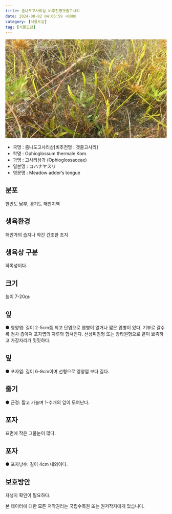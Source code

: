 ```yaml
---
title: 좀나도고사리삼_비추천명갯줄고사리
date: 2024-08-02 04:05:59 +0800
category: [식물도감]
tag: [식물도감]
---
```




![좀나도고사리삼[비추천명 : 갯줄고사리]](/assets/img/fileUpload/plants/basic/Ophioglossaceae/Ophioglossum/385/385_20160802161950358files_th2.jpg)
- 국명 : 좀나도고사리삼[비추천명 : 갯줄고사리]
- 학명 : Ophioglossum thermale Kom.
- 과명 : 고사리삼과 (Ophioglossaceae)
- 일본명 : コハナヤスリ
- 영문명 : Meadow adder’s tongue


## 분포
한반도 남부, 경기도 해안지역
## 생육환경
해안가의 습지나 약간 건조한 초지
## 생육상 구분
하록성이다.
## 크기
높이 7-20㎝
## 잎
● 영양엽: 길이 2-5cm쯤 되고 단엽으로 엽병이 없거나 짧은 엽병이 있다. 기부로 갈수록 점차 좁아져 포자엽의 자루와 합쳐진다. 선상피침형 또는 장타원형으로 끝이 뾰족하고 가장자리가 밋밋하다.
## 잎
● 포자엽: 길이 6-9cm이며 선형으로 영양엽 보다 길다.
## 줄기
● 근경: 짧고 가늘며 1-수개의 잎이 모여난다. 
## 포자
표면에 작은 그물눈이 많다. 
## 포자
● 포자낭수: 길이 4cm 내외이다.
## 보호방안
자생지 확인이 필요하다.






본 데이터에 대한 모든 저작권리는 국립수목원 또는 원저작자에게 있습니다.
